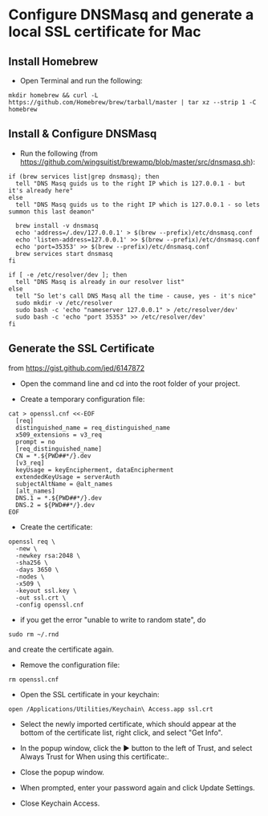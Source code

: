 # Configure DNSMasq and generate a local SSL certificate for Mac

## Install Homebrew
* Open Terminal and run the following:

```
mkdir homebrew && curl -L https://github.com/Homebrew/brew/tarball/master | tar xz --strip 1 -C homebrew
```

## Install & Configure DNSMasq
* Run the following (from https://github.com/wingsuitist/brewamp/blob/master/src/dnsmasq.sh):

```
if (brew services list|grep dnsmasq); then
  tell "DNS Masq guids us to the right IP which is 127.0.0.1 - but it's already here"
else
  tell "DNS Masq guids us to the right IP which is 127.0.0.1 - so lets summon this last deamon"

  brew install -v dnsmasq
  echo 'address=/.dev/127.0.0.1' > $(brew --prefix)/etc/dnsmasq.conf
  echo 'listen-address=127.0.0.1' >> $(brew --prefix)/etc/dnsmasq.conf
  echo 'port=35353' >> $(brew --prefix)/etc/dnsmasq.conf
  brew services start dnsmasq
fi

if [ -e /etc/resolver/dev ]; then
  tell "DNS Masq is already in our resolver list"
else
  tell "So let's call DNS Masq all the time - cause, yes - it's nice"
  sudo mkdir -v /etc/resolver
  sudo bash -c 'echo "nameserver 127.0.0.1" > /etc/resolver/dev'
  sudo bash -c 'echo "port 35353" >> /etc/resolver/dev'
fi
```

## Generate the SSL Certificate
from https://gist.github.com/jed/6147872

* Open the command line and cd into the root folder of your project.

* Create a temporary configuration file:

```
cat > openssl.cnf <<-EOF
  [req]
  distinguished_name = req_distinguished_name
  x509_extensions = v3_req
  prompt = no
  [req_distinguished_name]
  CN = *.${PWD##*/}.dev
  [v3_req]
  keyUsage = keyEncipherment, dataEncipherment
  extendedKeyUsage = serverAuth
  subjectAltName = @alt_names
  [alt_names]
  DNS.1 = *.${PWD##*/}.dev
  DNS.2 = ${PWD##*/}.dev
EOF
```

*  Create the certificate:

```
openssl req \
  -new \
  -newkey rsa:2048 \
  -sha256 \
  -days 3650 \
  -nodes \
  -x509 \
  -keyout ssl.key \
  -out ssl.crt \
  -config openssl.cnf
```

* if you get the error "unable to write to random state", do

```
sudo rm ~/.rnd
```

and create the certificate again.

* Remove the configuration file:

```
rm openssl.cnf
```

* Open the SSL certificate in your keychain:

```
open /Applications/Utilities/Keychain\ Access.app ssl.crt
```

* Select the newly imported certificate, which should appear at the bottom of the certificate list, right click, and select "Get Info".

* In the popup window, click the ▶ button to the left of Trust, and select Always Trust for When using this certificate:.

* Close the popup window.

* When prompted, enter your password again and click Update Settings.

* Close Keychain Access.
